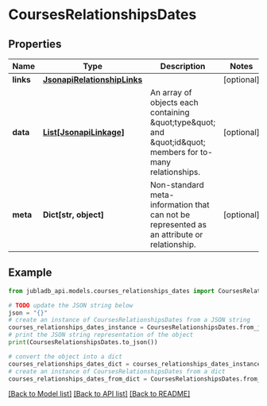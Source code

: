 # CoursesRelationshipsDates


## Properties

Name | Type | Description | Notes
------------ | ------------- | ------------- | -------------
**links** | [**JsonapiRelationshipLinks**](JsonapiRelationshipLinks.md) |  | [optional] 
**data** | [**List[JsonapiLinkage]**](JsonapiLinkage.md) | An array of objects each containing \&quot;type\&quot; and \&quot;id\&quot; members for to-many relationships. | [optional] 
**meta** | **Dict[str, object]** | Non-standard meta-information that can not be represented as an attribute or relationship. | [optional] 

## Example

```python
from jubladb_api.models.courses_relationships_dates import CoursesRelationshipsDates

# TODO update the JSON string below
json = "{}"
# create an instance of CoursesRelationshipsDates from a JSON string
courses_relationships_dates_instance = CoursesRelationshipsDates.from_json(json)
# print the JSON string representation of the object
print(CoursesRelationshipsDates.to_json())

# convert the object into a dict
courses_relationships_dates_dict = courses_relationships_dates_instance.to_dict()
# create an instance of CoursesRelationshipsDates from a dict
courses_relationships_dates_from_dict = CoursesRelationshipsDates.from_dict(courses_relationships_dates_dict)
```
[[Back to Model list]](../README.md#documentation-for-models) [[Back to API list]](../README.md#documentation-for-api-endpoints) [[Back to README]](../README.md)


